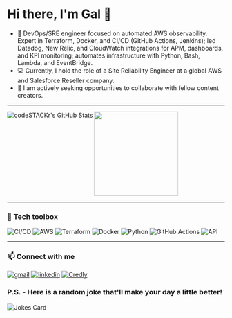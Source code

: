 # Hi there, I'm Gal 👋 

- 📘 DevOps/SRE engineer focused on automated AWS observability. Expert in Terraform, Docker, and CI/CD (GitHub Actions, Jenkins); led Datadog, New Relic, and CloudWatch integrations for APM, dashboards, and KPI monitoring; automates infrastructure with Python, Bash, Lambda, and EventBridge.
- 💻 Currently, I hold the role of a Site Reliability Engineer at a global AWS and Salesforce Reseller company.
- 👯 I am actively seeking opportunities to collaborate with fellow content creators.

---

<a href="https://github.com/anuraghazra/github-readme-stats">
  <img align="left" alt="codeSTACKr's GitHub Stats" src="https://github-readme-stats.vercel.app/api?username=ThePinkPanther96&show_icons=true&hide_border=false&title_color=E2F89C&icon_color=E2F89C&bg_color=DEG,3F7CAC,95AFBA,BDC4A7,D5E1A3,E2F89C&text_color=FFFFFF&border_color=3F7CAC" />
</a>
<a href="https://github.com/anuraghazra/convoychat">
  <img height=195 align="center" src="https://github-readme-stats.vercel.app/api/top-langs?username=ThePinkPanther96&layout=compact&langs_count=8&card_width=320" />
</a>

---
### 🧰 Tech toolbox
![CI/CD](https://img.shields.io/badge/-CI%2FCD-2088FF?style=for-the-badge&logo=githubactions&logoColor=white)
![AWS](https://img.shields.io/badge/AWS-FF9900?style=for-the-badge&logo=amazons3&logoColor=white)
![Terraform](https://img.shields.io/badge/Terraform-7B42BC?style=for-the-badge&logo=terraform&logoColor=white)
![Docker](https://img.shields.io/badge/Docker-2496ED?style=for-the-badge&logo=docker&logoColor=white)
![Python](https://img.shields.io/badge/Python-3776AB?style=for-the-badge&logo=python&logoColor=white)
![GitHub Actions](https://img.shields.io/badge/GitHub_Actions-2088FF?style=for-the-badge&logo=githubactions&logoColor=white)
![API](https://img.shields.io/badge/API-009688?style=for-the-badge&logo=openapiinitiative&logoColor=white)

---
### 📫 Connect with me
[![gmail](https://img.icons8.com/?size=1x&id=P7UIlhbpWzZm&format=png)](mailto:gal8156@gmail.com)
[![linkedin](https://img.icons8.com/?size=1x&id=xuvGCOXi8Wyg&format=png)](https://www.linkedin.com/in/gal-rozman/)
[![Credly](https://img.icons8.com/?size=32&id=eJRkOYixqXNP&format=png)](https://www.credly.com/users/gal-rozman/)


### P.S. - Here is a random joke that'll make your day a little better!
![Jokes Card](https://readme-jokes.vercel.app/api)


